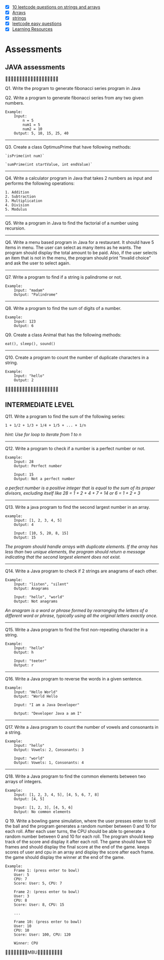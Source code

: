 
- [x] [10 leetcode questions on strings and arrays](Question_Sheet.xlsx)
- [x] [Arrays](arrays.md)
- [x] [strings](strings.md)
- [x] [leetcode easy questions](easy_leetcode.md)
- [x] [Learning Resources](resources.md)

# Assessments

## JAVA assessments

🍵🍵🍵🍵🍵🍵🍵🍵🍵🍵🍵🍵🍵🍵🍵🍵🍵🍵🍵

Q1. Write the program to generate fibonacci series program in Java 

Q2. Write a program to generate fibonacci series from any two given numbers.

```
Example: 
    Input: 
        n = 5
        num1 = 5
        num2 = 10
    Output: 5, 10, 15, 25, 40
```
---
Q3. Create a class OptimusPrime that have following methods:

    `isPrime(int num)`
    
    `sumPrime(int startValue, int endValue)`

---

Q4. Write a calculator program in Java that takes 2 numbers as input and performs the following operations:

    1. Addition
    2. Subtraction
    3. Multiplication
    4. Division
    5. Modulus

---

Q5. Write a program in Java to find the factorial of a number using recursion.

---

Q6. Write a menu based program in Java for a restaurant. It should have 5 items in menu. The user can select as many items as he wants. The program should display the total amount to be paid. Also, if the user selects an item that is not in the menu, the program should print "Invalid choice" and ask the user to select again.

---

Q7. Write a program to find if a string is palindrome or not.

```
Example:
    Input: "madam"
    Output: "Palindrome"
```
---
Q8. Write a program to find the sum of digits of a number.

```
Example:
    Input: 123
    Output: 6
```
Q9. Create a class Animal that has the following methods:

`eat(), sleep(), sound()`

---

Q10. Create a program to count the number of duplicate characters in a string.

```
Example:
    Input: "hello"
    Output: 2
```

🍵🍵🍵🍵🍵🍵🍵🍵🍵🍵🍵🍵🍵🍵🍵🍵🍵🍵🍵
## INTERMEDIATE LEVEL

Q11. Write a program to find the sum of the following series:

    1 + 1/2 + 1/3 + 1/4 + 1/5 + ... + 1/n

_hint: Use for loop to iterate from 1 to n_

---

Q12. Write a program to check if a number is a perfect number or not.

```
Example:
    Input: 28
    Output: Perfect number

    Input: 15
    Output: Not a perfect number
```
_a perfect number is a positive integer that is equal to the sum of its proper divisors, excluding itself like 28 = 1 + 2 + 4 + 7 + 14 or 6 = 1 + 2 + 3_

---

Q13. Write a java program to find the second largest number in an array.

```
example:
    Input: [1, 2, 3, 4, 5]
    Output: 4

    Input: [10, 5, 20, 8, 15]
    Output: 15
```
_The program should handle arrays with duplicate elements.
If the array has less than two unique elements, the program should return a message indicating that the second largest element does not exist._

---

Q14. Write a Java program to check if 2 strings are anagrams of each other.

```
Example:
    Input: "listen", "silent"
    Output: Anagrams

    Input: "hello", "world"
    Output: Not anagrams
```
_An anagram is a word or phrase formed by rearranging the letters of a different word or phrase, typically using all the original letters exactly once._

---

Q15. Write a Java program to find the first non-repeating character in a string.
    
```
Example:
    Input: "hello"
    Output: h

    Input: "teeter"
    Output: r
```
---

Q16. Write a Java program to reverse the words in a given sentence.
```
Example:
    Input: "Hello World"
    Output: "World Hello

    Input: "I am a Java Developer"

    Output: "Developer Java a am I"
```
---

Q17. Write a Java program to count the number of vowels and consonants in a string.

```
Example:
    Input: "hello"
    Output: Vowels: 2, Consonants: 3

    Input: "world"
    Output: Vowels: 1, Consonants: 4
```

---

Q18. Write a Java program to find the common elements between two arrays of integers.

```
Example:
    Input: [1, 2, 3, 4, 5], [4, 5, 6, 7, 8]
    Output: [4, 5]

    Input: [1, 2, 3], [4, 5, 6]
    Output: No common elements
```

Q 19. Write a bowling game simulation, where the user presses enter to roll the ball and the program generates a random number between 0 and 10 for each roll. 
After each user turns, the CPU should be able to generate a random number between 0 and 10 for each roll. 
The program should keep track of the score and display it after each roll. 
The game should have 10 frames and should display the final score at the end of the game.
keeps scores of user and cpu in an array and display the score after each frame.
the game should display the winner at the end of the game.

```
Example:
    Frame 1: (press enter to bowl)
    User: 5
    CPU: 7
    Score: User: 5, CPU: 7

    Frame 2: (press enter to bowl)
    User: 3
    CPU: 8
    Score: User: 8, CPU: 15

    ...
    
    Frame 10: (press enter to bowl)
    User: 10
    CPU: 10
    Score: User: 100, CPU: 120

    Winner: CPU
```



🍵🍵🍵🍵🍵🍵🍵🍵MBU🍵🍵🍵🍵🍵🍵🍵🍵🍵
